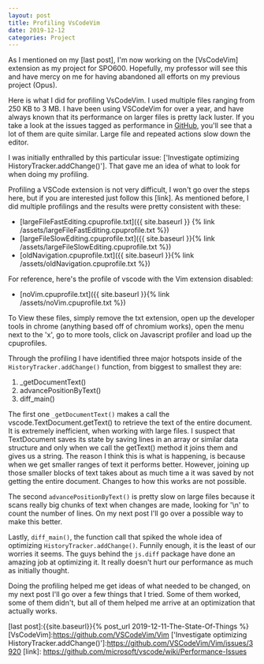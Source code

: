 ```yaml
---
layout: post
title: Profiling VsCodeVim
date: 2019-12-12
categories: Project
---
```


As I mentioned on my [last post], I'm now working on the [VsCodeVim] extension as my project for SPO600. Hopefully, my professor will see this and have mercy on me for having abandoned all efforts on my previous project (Opus). 

Here is what I did for profiling VsCodeVim. I used multiple files ranging from 250 KB to 3 MB. I have been using VSCodeVim for over a year, and have always known that its performance on larger files is pretty lack luster. If you take a look at the issues tagged as performance in [GitHub](https://github.com/VSCodeVim/Vim/labels/area%2Fperformance), you'll see that a lot of them are quite similar. Large file and repeated actions slow down the editor.

I was initially enthralled by this particular issue: ['Investigate optimizing HistoryTracker.addChange()']. That gave me an idea of what to look for when doing my profiling. 

Profiling a VSCode extension is not very difficult, I won't go over the steps here, but if you are interested just follow this [link].  As mentioned before, I did multiple profilings and the results were pretty consistent with these: 

- [largeFileFastEditing.cpuprofile.txt]({{ site.baseurl }} {% link /assets/largeFileFastEditing.cpuprofile.txt %})
- [largeFileSlowEditing.cpuprofile.txt]({{ site.baseurl }}{% link /assets/largeFileSlowEditing.cpuprofile.txt %})
- [oldNavigation.cpuprofile.txt]({{ site.baseurl }}{% link /assets/oldNavigation.cpuprofile.txt %})

For reference, here's the profile of vscode with the Vim extension disabled:
- [noVim.cpuprofile.txt]({{ site.baseurl }}{% link /assets/noVim.cpuprofile.txt %})

To View these files, simply remove the txt extension, open up the developer tools in chrome (anything based off of chromium works), open the menu next to the 'x', go to more tools, click on Javascript profiler and load up the cpuprofiles. 

Through the profiling I have identified three major hotspots inside of the `HistoryTracker.addChange()` function, from biggest to smallest they are:

 1) _getDocumentText()
 2) advancePositionByText()
 3) diff_main()

The first one `_getDocumentText()` makes a call the vscode.TextDocument.getText() to retrieve the text of the entire document. It is extremely inefficient, when working with large files. I suspect that TextDocument saves its state by saving lines in an array or similar data structure and only when we call the getText() method it joins them and gives us a string. The reason I think this is what is happening, is because when we get smaller ranges of text it performs better. However, joining up those smaller blocks of text takes about as much time a it was saved by not getting the entire document. Changes to how this works are not possible.

The second `advancePositionByText()` is pretty slow on large files because it scans really big chunks of text when changes are made, looking for '\n' to count the number of lines. On my next post I'll go over a possible way to make this better.

Lastly, `diff_main()`, the function call that spiked the whole idea of optimizing `HistoryTracker.addChange()`. Funnily enough, it is the least of our worries it seems. The guys behind the `js.diff` package have done an amazing job at optimizing it. It really doesn't hurt our performance as much as initially thought. 

Doing the profiling helped me get ideas of what needed to be changed, on my next post I'll go over a few things that I tried. Some of them worked, some of them didn't, but all of them helped me arrive at an optimization that actually works.


[last post]:{{site.baseurl}}{% post_url 2019-12-11-The-State-Of-Things %}
[VsCodeVim]:https://github.com/VSCodeVim/Vim
['Investigate optimizing HistoryTracker.addChange()']:https://github.com/VSCodeVim/Vim/issues/3920
[link]: https://github.com/microsoft/vscode/wiki/Performance-Issues

